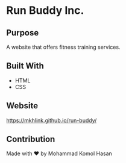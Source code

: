 # Run Buddy Inc.

## Purpose
A website that offers fitness training services.

## Built With
* HTML
* CSS

## Website
https://mkhlink.github.io/run-buddy/

## Contribution
Made with ❤️ by Mohammad Komol Hasan
